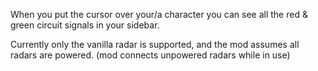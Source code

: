 When you put the cursor over your/a character you can see all the red & green circuit signals in your sidebar.

Currently only the vanilla radar is supported, and the mod assumes all radars are powered. (mod connects unpowered radars while in use)
